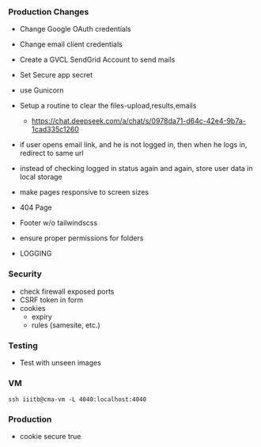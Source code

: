 ### Production Changes

- Change Google OAuth credentials
- Change email client credentials
- Create a GVCL SendGrid Account to send mails
- Set Secure app secret
- use Gunicorn
- Setup a routine to clear the files-upload,results,emails
  - https://chat.deepseek.com/a/chat/s/0978da71-d64c-42e4-9b7a-1cad335c1260

- if user opens email link, and he is not logged in, then when he logs in, redirect to same url
- instead of checking logged in status again and again, store user data in local storage


- make pages responsive to screen sizes
- 404 Page
- Footer w/o tailwindscss

- ensure proper permissions for folders
- LOGGING

### Security
- check firewall exposed ports
- CSRF token in form
- cookies
  - expiry
  - rules (samesite, etc.)

### Testing
- Test with unseen images

### VM

`ssh iiitb@cma-vm -L 4040:localhost:4040`

### Production
- cookie secure true
